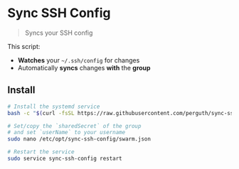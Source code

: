 # Sync SSH Config

> Syncs your SSH config

This script:

- **Watches** your `~/.ssh/config` for changes
- Automatically **syncs** changes **with** the **group**

## Install

```bash
# Install the systemd service
bash -c "$(curl -fsSL https://raw.githubusercontent.com/perguth/sync-ssh-config/master/setup.sh)"

# Set/copy the `sharedSecret` of the group
# and set `userName` to your username
sudo nano /etc/opt/sync-ssh-config/swarm.json

# Restart the service
sudo service sync-ssh-config restart
```
